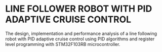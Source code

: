 # LINE FOLLOWER ROBOT WITH PID ADAPTIVE CRUISE CONTROL
The design, implementation and performance analysis of a line following robot with PID adaptive cruise control using PID algorithms and register level programming with STM32F103RB microcontroller.
